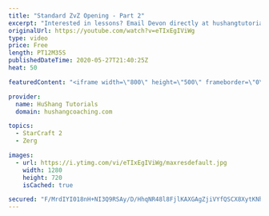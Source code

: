 ```yaml
---
title: "Standard ZvZ Opening - Part 2"
excerpt: "Interested in lessons? Email Devon directly at hushangtutorials@outlook.com ------------------------------------------------------------------------------------------------------- Want to support HuShang Tutorials directly? Patreon is a website where you can contribute a monthly donation that will help"
originalUrl: https://youtube.com/watch?v=eTIxEgIViWg
type: video
price: Free
length: PT12M35S
publishedDateTime: 2020-05-27T21:40:25Z
heat: 50

featuredContent: "<iframe width=\"800\" height=\"500\" frameborder=\"0\" src=\"https://www.youtube.com/embed/eTIxEgIViWg\" allow=\"accelerometer; autoplay; encrypted-media; gyroscope; picture-in-picture\" allowfullscreen></iframe>"

provider:
  name: HuShang Tutorials
  domain: hushangcoaching.com

topics:
  - StarCraft 2
  - Zerg

images:
  - url: https://i.ytimg.com/vi/eTIxEgIViWg/maxresdefault.jpg
    width: 1280
    height: 720
    isCached: true

secured: "F/MrdIYI018nH+NI3Q9RSAy/D/HhqNR48l8FjlKAXGAgZjiVYfQSCX8XytKNhRV1gz4sTNSrNgNBXV1W3jskrJsQm4wAAgp3pA+WvCpZcEiOEf3SHWbM6eJfDfSQ5B/PS9qSiMa+QcRtfRT+EPdppa+E3TmdaTgM8lOUNX0LrnhD3IyG5Z2RIBoDsE0M4OxGWWcMfY+fiIqXNNj4BmfLHykc9w0d6HBgcW1oQy6qBfB92so22+rOGPuBsMebAa+sgEIsZzoga0Dv1Liu3zfv/IFDtsmY9MdPlMRI2TmYPp4MhOBJtLFSE4JlSWxqpral0sg0Gm3EPgNF7cwqUytROIcHCh43Kgxk1VMPRD6ITA0PEmbVZRm5WXVR48f8gch5ggOhKp/tI43g3hCQi1JpYge/PXoO/tvGGZuEjqfXg4c=;hBCwiOhEZjffs4Pwv88hHg=="
---
```



